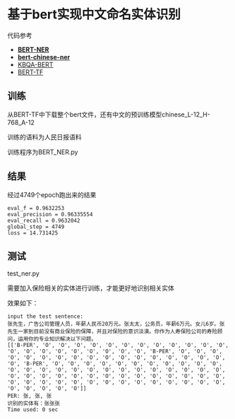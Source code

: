 # 基于bert实现中文命名实体识别


代码参考

- **[BERT-NER](https://github.com/kyzhouhzau/BERT-NER)**
- **[bert-chinese-ner](https://github.com/ProHiryu/bert-chinese-ner)**
- [KBQA-BERT](https://github.com/WenRichard/KBQA-BERT)
- [BERT-TF](https://github.com/google-research/bert)

## 训练
从BERT-TF中下载整个bert文件，还有中文的预训练模型chinese_L-12_H-768_A-12

训练的语料为人民日报语料

训练程序为BERT_NER.py

## 结果

经过4749个epoch跑出来的结果

```
eval_f = 0.9632253
eval_precision = 0.96335554
eval_recall = 0.9632042
global_step = 4749
loss = 14.731425
```
## 测试
test_ner.py

需要加入保险相关的实体进行训练，才能更好地识别相关实体

效果如下：
```
input the test sentence:
张先生，广告公司管理人员，年薪人民币20万元。张太太，公务员，年薪6万元。女儿6岁。张先生一家到目前没有商业保险的保障，并且对保险的意识淡漠。你作为人寿保险公司的寿险顾问，运用你的专业知识解决以下问题。
[['B-PER', 'O', 'O', 'O', 'O', 'O', 'O', 'O', 'O', 'O', 'O', 'O', 'O', 'O', 'O', 'O', 'O', 'O', 'O', 'O', 'O', 'O', 'B-PER', 'O', 'O', 'O', 'O', 'O', 'O', 'O', 'O', 'O', 'O', 'O', 'O', 'O', 'O', 'O', 'O', 'O', 'O', 'B-PER', 'O', 'O', 'O', 'O', 'O', 'O', 'O', 'O', 'O', 'O', 'O', 'O', 'O', 'O', 'O', 'O', 'O', 'O', 'O', 'O', 'O', 'O', 'O', 'O', 'O', 'O', 'O', 'O', 'O', 'O', 'O', 'O', 'O', 'O', 'O', 'O', 'O', 'O', 'O', 'O', 'O', 'O', 'O', 'O', 'O', 'O', 'O', 'O', 'O', 'O', 'O', 'O', 'O', 'O', 'O', 'O', 'O', 'O']]
PER: 张, 张, 张
识别的实体有：张张张
Time used: 0 sec
```
